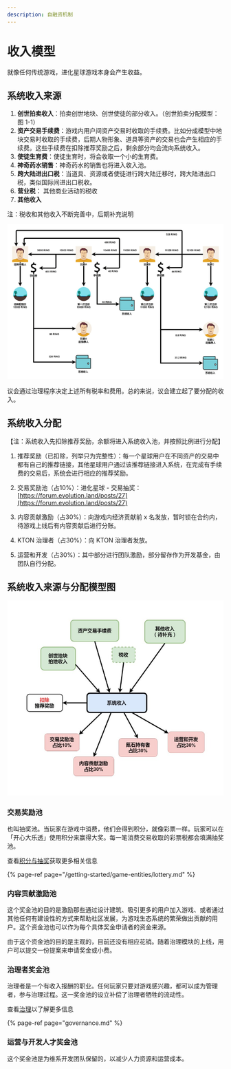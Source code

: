 ```yaml
---
description: 自融资机制
---
```


# 收入模型

就像任何传统游戏，进化星球游戏本身会产生收益。

## 系统收入来源

1. **创世拍卖收入**：拍卖创世地块、创世使徒的部分收入。（创世拍卖分配模型：图 1-1）
2. **资产交易手续费**：游戏内用户间资产交易时收取的手续费。比如分成模型中地块交易时收取的手续费，后期人物形象、道具等资产的交易也会产生相应的手续费。这些手续费在扣除推荐奖励之后，剩余部分均会流向系统收入。
3. **使徒生育费**：使徒生育时，将会收取一个小的生育费。
4. **神奇药水销售**：神奇药水的销售也将进入收入池。
5. **跨大陆进出口税**：当道具、资源或者使徒进行跨大陆迁移时，跨大陆进出口税，类似国际间进出口税收。
6. **营业税**： 其他商业活动的税收
7. **其他收入**

注：税收和其他收入不断完善中，后期补充说明

![1-1](../../.gitbook/assets/auction-revenue.png)

议会通过治理程序决定上述所有税率和费用。总的来说，议会建立起了要分配的收入。

## 系统收入分配

【注：系统收入先扣除推荐奖励，余额将进入系统收入池，并按照比例进行分配】

1. 推荐奖励（已扣除，列举只为完整性）：每一个星球用户在不同资产的交易中都有自己的推荐链接，其他星球用户通过该推荐链接进入系统，在完成有手续费的交易后，系统会进行相应的推荐奖励。

2. 交易奖励池（占10%）：进化星球 - 交易抽奖：[https://forum.evolution.land/posts/27](https://forum.evolution.land/posts/27)

3. 内容贡献激励（占30%）：向游戏内经济贡献前 x 名发放，暂时锁在合约内，待游戏上线后有内容贡献后进行分账。

4. KTON 治理者（占30%）：向 KTON 治理者发放。

5. 运营和开发（占30%）：其中部分进行团队激励，部分留存作为开发基金，由团队自行分配。


## 系统收入来源与分配模型图

![](../../.gitbook/assets/revenue-distribution.jpg)

### 交易奖励池

也叫抽奖池。当玩家在游戏中消费，他们会得到积分，就像彩票一样。玩家可以在「开心大乐透」使用积分来赢得大奖。每一笔消费交易收取的彩票税都会填满抽奖池。

查看[积分与抽奖](/getting-started/game-entities/lottery.md)获取更多相关信息

{% page-ref page="/getting-started/game-entities/lottery.md" %}

### 内容贡献激励池

这个奖金池的目的是激励那些通过设计建筑、吸引更多的用户加入游戏、或者通过其他任何有建设性的方式来帮助社区发展，为游戏生态系统的繁荣做出贡献的用户。这个资金池也可以作为每个具体奖金申请者的资金来源。

由于这个资金池的目的是主观的，目前还没有相应花销。随着治理模块的上线，用户可以提交一份提案来申请奖金或小费。

### 治理者奖金池

治理者是一个有收入报酬的职业。任何玩家只要对游戏感兴趣，都可以成为管理者，参与治理过程。这一奖金池的设立补偿了治理者牺牲的流动性。

查看[治理](governance.md)以了解更多信息

{% page-ref page="governance.md" %}

### 运营与开发人才奖金池

这个奖金池是为维系开发团队保留的，以减少人力资源和运营成本。


